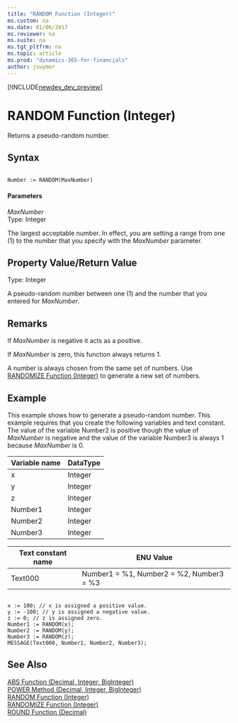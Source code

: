 ```yaml
---
title: "RANDOM Function (Integer)"
ms.custom: na
ms.date: 01/06/2017
ms.reviewer: na
ms.suite: na
ms.tgt_pltfrm: na
ms.topic: article
ms.prod: "dynamics-365-for-financials"
author: jswymer
---
```


[!INCLUDE[newdev_dev_preview](../includes/newdev_dev_preview.md)]

# RANDOM Function (Integer)
Returns a pseudo-random number.  

## Syntax  

```  

Number := RANDOM(MaxNumber)  
```  

#### Parameters  
 *MaxNumber*  
 Type: Integer  

 The largest acceptable number. In effect, you are setting a range from one \(1\) to the number that you specify with the *MaxNumber* parameter.  

## Property Value/Return Value  
 Type: Integer  

 A pseudo-random number between one \(1\) and the number that you entered for *MaxNumber*.  

## Remarks  
 If *MaxNumber* is negative it acts as a positive.  

 If *MaxNumber* is zero, this function always returns 1.  

 A number is always chosen from the same set of numbers. Use [RANDOMIZE Function \(Integer\)](devenv-randomize-function-integer.md) to generate a new set of numbers.  

## Example  
 This example shows how to generate a pseudo-random number. This example requires that you create the following variables and text constant. The value of the variable Number2 is positive though the value of *MaxNumber* is negative and the value of the variable Number3 is always 1 because *MaxNumber* is 0.  

|Variable name|DataType|  
|-------------------|--------------|  
|x|Integer|  
|y|Integer|  
|z|Integer|  
|Number1|Integer|  
|Number2|Integer|  
|Number3|Integer|  

|Text constant name|ENU Value|  
|------------------------|---------------|  
|Text000|Number1 = %1, Number2 = %2, Number3 = %3|  

```  

x := 100; // x is assigned a positive value.  
y := -100; // y is assigned a negative value.  
z := 0; // z is assigned zero.  
Number1 := RANDOM(x);  
Number2 := RANDOM(y);  
Number3 := RANDOM(z);  
MESSAGE(Text000, Number1, Number2, Number3);  
```  

## See Also  
 [ABS Function \(Decimal, Integer, BigInteger\)](devenv-abs-function-decimal-integer-biginteger.md)  
 [POWER Method \(Decimal, Integer, BigInteger\)](devenv-POWER-Method-Decimal-Integer-BigInteger.md)  
 [RANDOM Function \(Integer\)](devenv-random-function-integer.md)   
 [RANDOMIZE Function \(Integer\)](devenv-randomize-function-integer.md)   
 [ROUND Function \(Decimal\)](devenv-round-function-decimal.md)
